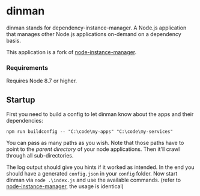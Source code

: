 # dinman
dinman stands for dependency-instance-manager. A Node.js application that manages other Node.js applications on-demand on a dependency basis.

This application is a fork of [node-instance-manager](https://github.com/kihenkel/node-instance-manager "node-instance-manager").

### Requirements
Requires Node 8.7 or higher.

## Startup
First you need to build a config to let dinman know about the apps and their dependencies:

`npm run buildconfig -- "C:\code\my-apps" "C:\code\my-services"`

You can pass as many paths as you wish. Note that those paths have to point to the *parent directory* of your node applications. Then it'll crawl through all sub-directories.

The log output should give you hints if it worked as intended. In the end you should have a generated `config.json` in your `config` folder.
Now start dinman via `node .\index.js` and use the available commands. (refer to [node-instance-manager](https://github.com/kihenkel/node-instance-manager "node-instance-manager"), the usage is identical)